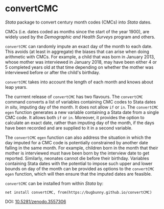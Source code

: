 # convertCMC
*Stata* package to convert century month codes (CMCs) into *Stata* dates.

CMCs (i.e. dates coded as months since the start of the year 1900), are widely used by the *Demographic and Health Surveys* program and others.

`convertCMC` can randomly impute an exact day of the month to each date. This avoids (at least in aggregate) the biases that can arise when doing arithmetic with CMCs. For example, a child that was born in January 2013, whose mother was interviewed in January 2018, may have been either 4 or 5 completed years old at that time depending on whether the mother was interviewed before or after the child's birthday.

`convertCMC` takes into account the length of each month and knows about leap years.

The currrent release of `convertCMC` has two flavours. The `convertCMC` command converts a list of variables containing CMC codes to Stata dates *in situ*, imputing day of the month. It does not allow `if` or `in`. The `convertCMC` `egen` function generates a new variable containing a Stata date from a single CMC code. It allows both `if` or `in`. Moreover, it provides the option to calculate an exact date, rather than imputing  day of the month, if the days have been recorded and are supplied to it in a second variable.

The `convertCMC` `egen` function can also address the situation in which the day imputed for a CMC code is potentially constrained by another date falling in the same month. For example, children born in the month that their mother is interviewed must have been born by the interview date to get reported. Similarly, neonates cannot die before their birthday. Variables containing Stata dates with the potential to impose such upper and lower bounds on day of the month can be provided as options to the `convertCMC` `egen` function, which will then ensure that the imputed dates are feasible.

`convertCMC` can be installed from within *Stata* by:
```
net install convertCMC, from(https://bugbunny.github.io/convertCMC)
```

DOI: [10.5281/zenodo.3557306](https://doi.org/10.5281/zenodo.3557306)

